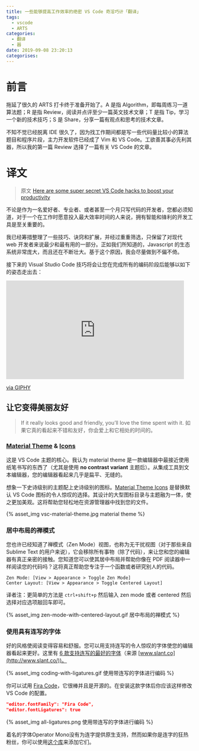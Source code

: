 ```yaml
---
title: 一些能够提高工作效率的绝密 VS Code 奇淫巧计「翻译」
tags:
  - vscode
  - ARTS
categories:
  - 翻译
  - 器
date: 2019-09-08 23:20:13
categorises:
---
```



# 前言

拖延了很久的 ARTS 打卡终于准备开始了。A 是指 Algorithm，即每周练习一道算法题；R 是指 Review，阅读并点评至少一篇英文技术文章；T 是指 Tip，学习一个新的技术技巧；S 是 Share，分享一篇有观点和思考的技术文章。

不知不觉已经脱离 IDE 很久了，因为找工作期间都是写一些代码量比较小的算法题目和程序片段，主力开发软件已经成了 Vim 和 VS Code。工欲善其事必先利其器，所以我的第一篇 Review 选择了一篇有关 VS Code 的文章。

# 译文

> 原文 [Here are some super secret VS Code hacks to boost your productivity](https://medium.com/free-code-camp/here-are-some-super-secret-vs-code-hacks-to-boost-your-productivity-20d30197ac76)

不论是作为一名爱好者、专业者、或者甚至一个月只写代码的开发者，您都必须知道，对于一个在工作时愿意投入最大效率时间的人来说，拥有智能和锋利的开发工具是至关重要的。

我已经筹措整理了一些技巧、诀窍和扩展，并经过重重筛选，只保留了对现代 web 开发者来说最少和最有用的一部分。正如我们所知道的，Javascript 的生态系统非常庞大，而且还在不断壮大。基于这个原因，我会尽量做到不偏不倚。

接下来的 Visual Studio Code 技巧将会让您在完成所有的编码阶段后能够以如下的姿态走出去：

<iframe src="https://giphy.com/embed/26gJyIscAHtBNcc00" width="480" height="266" frameBorder="0" class="giphy-embed" allowFullScreen></iframe><p><a href="https://giphy.com/gifs/ufc-mma-ufc-205-26gJyIscAHtBNcc00">via GIPHY</a></p>

## 让它变得美丽友好

> If it really looks good and friendly, you’ll love the time spent with it.
> 如果它真的看起来不错和友好，你会爱上和它相处的时间的。

### [Material Theme](https://marketplace.visualstudio.com/items?itemName=Equinusocio.vsc-material-theme) & [Icons](https://marketplace.visualstudio.com/items?itemName=PKief.material-icon-theme)

这是 VS Code 主题的核心。我认为 material theme 是一款编辑器中最接近使用纸笔书写的东西了（尤其是使用 **no contrast variant** 主题后）。从集成工具到文本编辑器，您的编辑器看起来几乎是扁平、无缝的。

想象一下史诗级别的主题配上史诗级别的图标。[Material Theme Icons](https://marketplace.visualstudio.com/items?itemName=PKief.material-icon-theme) 是替换默认 VS Code 图标的令人惊叹的选择。其设计的大型图标目录与主题融为一体，使之更加美观。这将帮助您轻松地在资源管理器中找到您的文件。

{% asset_img vsc-material-theme.jpg material theme %}

### 居中布局的禅模式

您也许已经知道了禅模式（Zen Mode）视图，也称为无干扰视图（对于那些来自 Sublime Text 的用户来说），它会移除所有事物（除了代码），来让您和您的编辑器有真正亲密的接触。您知道您可以使其居中布局并帮助你像在 PDF 阅读器中一样阅读您的代码吗？这将真正帮助您专注于一个函数或者研究别人的代码。

```text
Zen Mode: [View > Appearance > Toggle Zen Mode]
Center Layout: [View > Appearance > Toggle Centered Layout]
```

译者注：更简单的方法是 `ctrl+shift+p` 然后输入 zen mode 或者 centered 然后选择对应选项敲回车即可。

{% asset_img zen-mode-with-centered-layout.gif 居中布局的禅模式 %}

### 使用具有连写的字体

好的风格使阅读变得容易和舒服。您可以用支持连写的令人惊叹的字体使您的编辑器看起来更好。这里有 [6 款支持连写的最好的字体](https://www.slant.co/topics/5611/~monospace-programming-fonts-with-ligatures)（来源 [www.slant.co](http://www.slant.co/))。

{% asset_img coding-with-ligatures.gif 使用带连写的字体进行编码 %}

你可以试用 [Fira Code](https://github.com/tonsky/FiraCode)，它很棒并且是开源的。在安装这款字体后你应该这样修改 VS Code 的配置。

```json
"editor.fontFamily": "Fira Code",
"editor.fontLigatures": true
```

{% asset_img all-ligatures.png 使用带连写的字体进行编码 %}

着名的字体Operator Mono没有为连字提供原生支持，然而如果你是连字的狂热粉丝，你可以使用[这个库](https://github.com/kiliman/operator-mono-lig)来添加它们。